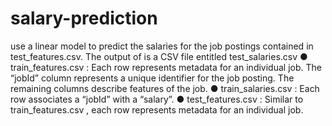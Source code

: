 # salary-prediction
use a linear model to predict the salaries for the job postings contained in test_features.csv. The output of is a CSV file entitled test_salaries.csv
● train_features.csv : Each row represents metadata for an individual job. The “jobId” column represents a unique identifier for the job posting. The remaining columns describe features of the job.
● train_salaries.csv : Each row associates a “jobId” with a “salary”.
● test_features.csv : Similar to train_features.csv , each row represents metadata for an individual job.
